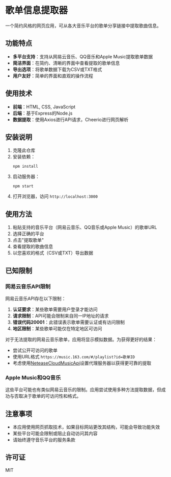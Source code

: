 # 歌单信息提取器

一个简约风格的网页应用，可从各大音乐平台的歌单分享链接中提取歌曲信息。

## 功能特点

- **多平台支持**：支持从网易云音乐、QQ音乐和Apple Music提取歌单数据
- **简洁界面**：在简约、清晰的界面中查看提取的歌单信息
- **导出选项**：将歌单数据下载为CSV或TXT格式
- **用户友好**：简单的界面和直观的操作流程

## 使用技术

- **前端**：HTML, CSS, JavaScript
- **后端**：基于Express的Node.js
- **数据提取**：使用Axios进行API请求，Cheerio进行网页解析

## 安装说明

1. 克隆此仓库
2. 安装依赖：
   ```
   npm install
   ```
3. 启动服务器：
   ```
   npm start
   ```
4. 打开浏览器，访问 `http://localhost:3000`

## 使用方法

1. 粘贴支持的音乐平台（网易云音乐、QQ音乐或Apple Music）的歌单URL
2. 选择正确的平台
3. 点击"提取歌单"
4. 查看提取的歌曲信息
5. 以您喜欢的格式（CSV或TXT）导出数据

## 已知限制

### 网易云音乐API限制

网易云音乐API存在以下限制：

1. **认证要求**：某些歌单需要用户登录才能访问
2. **请求限制**：API可能会限制来自同一IP地址的请求
3. **错误代码20001**：此错误表示歌单需要认证或有访问限制
4. **地区限制**：某些歌单可能仅在特定地区可访问

对于无法提取的网易云音乐歌单，应用将显示模拟数据。为获得更好的结果：

- 尝试公开可访问的歌单
- 使用URL格式 `https://music.163.com/#/playlist?id=歌单ID`
- 考虑使用[NeteaseCloudMusicApi](https://github.com/Binaryify/NeteaseCloudMusicApi)设置代理服务器以获得更可靠的提取

### Apple Music和QQ音乐

这些平台可能也有类似网易云音乐的限制。应用尝试使用多种方法提取数据，但成功与否取决于歌单的可访问性和格式。

## 注意事项

- 本应用使用网页抓取技术，如果目标网站更改其结构，可能会导致功能失效
- 某些平台可能会限制或阻止自动访问其内容
- 请始终遵守音乐平台的服务条款

## 许可证

MIT
